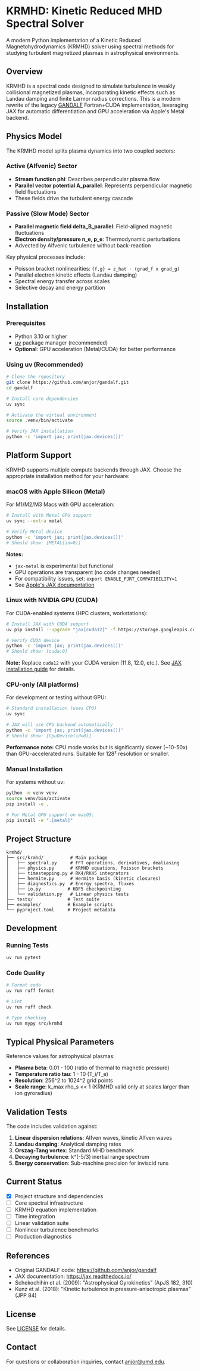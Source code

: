 # KRMHD: Kinetic Reduced MHD Spectral Solver

A modern Python implementation of a Kinetic Reduced Magnetohydrodynamics (KRMHD) solver using spectral methods for studying turbulent magnetized plasmas in astrophysical environments.

## Overview

KRMHD is a spectral code designed to simulate turbulence in weakly collisional magnetized plasmas, incorporating kinetic effects such as Landau damping and finite Larmor radius corrections. This is a modern rewrite of the legacy [GANDALF](https://github.com/anjor/gandalf) Fortran+CUDA implementation, leveraging JAX for automatic differentiation and GPU acceleration via Apple's Metal backend.

## Physics Model

The KRMHD model splits plasma dynamics into two coupled sectors:

### Active (Alfvenic) Sector
- **Stream function phi**: Describes perpendicular plasma flow
- **Parallel vector potential A_parallel**: Represents perpendicular magnetic field fluctuations
- These fields drive the turbulent energy cascade

### Passive (Slow Mode) Sector
- **Parallel magnetic field delta_B_parallel**: Field-aligned magnetic fluctuations
- **Electron density/pressure n_e, p_e**: Thermodynamic perturbations
- Advected by Alfvenic turbulence without back-reaction

Key physical processes include:
- Poisson bracket nonlinearities: `{f,g} = z_hat · (grad_f x grad_g)`
- Parallel electron kinetic effects (Landau damping)
- Spectral energy transfer across scales
- Selective decay and energy partition

## Installation

### Prerequisites
- Python 3.10 or higher
- [uv](https://github.com/astral-sh/uv) package manager (recommended)
- **Optional**: GPU acceleration (Metal/CUDA) for better performance

### Using uv (Recommended)

```bash
# Clone the repository
git clone https://github.com/anjor/gandalf.git
cd gandalf

# Install core dependencies
uv sync

# Activate the virtual environment
source .venv/bin/activate

# Verify JAX installation
python -c 'import jax; print(jax.devices())'
```

## Platform Support

KRMHD supports multiple compute backends through JAX. Choose the appropriate installation method for your hardware:

### macOS with Apple Silicon (Metal)

For M1/M2/M3 Macs with GPU acceleration:

```bash
# Install with Metal GPU support
uv sync --extra metal

# Verify Metal device
python -c 'import jax; print(jax.devices())'
# Should show: [METAL(id=0)]
```

**Notes:**
- `jax-metal` is experimental but functional
- GPU operations are transparent (no code changes needed)
- For compatibility issues, set: `export ENABLE_PJRT_COMPATIBILITY=1`
- See [Apple's JAX documentation](https://developer.apple.com/metal/jax/)

### Linux with NVIDIA GPU (CUDA)

For CUDA-enabled systems (HPC clusters, workstations):

```bash
# Install JAX with CUDA support
uv pip install --upgrade "jax[cuda12]" -f https://storage.googleapis.com/jax-releases/jax_cuda_releases.html

# Verify CUDA device
python -c 'import jax; print(jax.devices())'
# Should show: [cuda:0]
```

**Note:** Replace `cuda12` with your CUDA version (11.8, 12.0, etc.). See [JAX installation guide](https://jax.readthedocs.io/en/latest/installation.html) for details.

### CPU-only (All platforms)

For development or testing without GPU:

```bash
# Standard installation (uses CPU)
uv sync

# JAX will use CPU backend automatically
python -c 'import jax; print(jax.devices())'
# Should show: [CpuDevice(id=0)]
```

**Performance note:** CPU mode works but is significantly slower (~10-50x) than GPU-accelerated runs. Suitable for 128² resolution or smaller.

### Manual Installation

For systems without uv:

```bash
python -m venv venv
source venv/bin/activate
pip install -e .

# For Metal GPU support on macOS:
pip install -e ".[metal]"
```

## Project Structure

```
krmhd/
├── src/krmhd/          # Main package
│   ├── spectral.py     # FFT operations, derivatives, dealiasing
│   ├── physics.py      # KRMHD equations, Poisson brackets
│   ├── timestepping.py # RK4/RK45 integrators
│   ├── hermite.py      # Hermite basis (kinetic closures)
│   ├── diagnostics.py  # Energy spectra, fluxes
│   ├── io.py          # HDF5 checkpointing
│   └── validation.py   # Linear physics tests
├── tests/             # Test suite
├── examples/          # Example scripts
└── pyproject.toml     # Project metadata
```

## Development

### Running Tests

```bash
uv run pytest
```

### Code Quality

```bash
# Format code
uv run ruff format

# Lint
uv run ruff check

# Type checking
uv run mypy src/krmhd
```

## Typical Physical Parameters

Reference values for astrophysical plasmas:

- **Plasma beta**: 0.01 - 100 (ratio of thermal to magnetic pressure)
- **Temperature ratio tau**: 1 - 10 (T_i/T_e)
- **Resolution**: 256^2 to 1024^2 grid points
- **Scale range**: k_max rho_s << 1 (KRMHD valid only at scales larger than ion gyroradius)

## Validation Tests

The code includes validation against:

1. **Linear dispersion relations**: Alfven waves, kinetic Alfven waves
2. **Landau damping**: Analytical damping rates
3. **Orszag-Tang vortex**: Standard MHD benchmark
4. **Decaying turbulence**: k^(-5/3) inertial range spectrum
5. **Energy conservation**: Sub-machine precision for inviscid runs

## Current Status

- [x] Project structure and dependencies
- [ ] Core spectral infrastructure
- [ ] KRMHD equation implementation
- [ ] Time integration
- [ ] Linear validation suite
- [ ] Nonlinear turbulence benchmarks
- [ ] Production diagnostics

## References

- Original GANDALF code: https://github.com/anjor/gandalf
- JAX documentation: https://jax.readthedocs.io/
- Schekochihin et al. (2009): "Astrophysical Gyrokinetics" (ApJS 182, 310)
- Kunz et al. (2018): "Kinetic turbulence in pressure-anisotropic plasmas" (JPP 84)

## License

See [LICENSE](LICENSE) for details.

## Contact

For questions or collaboration inquiries, contact anjor@umd.edu.
